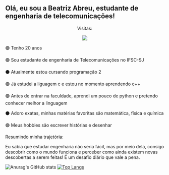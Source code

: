 ## Olá, eu sou a Beatriz Abreu, estudante de engenharia de telecomunicações!

<p align="center"> Visitas:</p>
<p align="center"><img align="center"src="https://profile-counter.glitch.me/BeatrizPAbreu/count.svg"/></p>



🟣 Tenho 20 anos

🟢 Sou estudante de engenharia de Telecomunicações no IFSC-SJ

⚫ Atualmente estou cursando programação 2

🟣 Já estudei a liguagem c e estou no momento aprendendo c++

🟢 Antes de entrar na faculdade, aprendi um pouco de python e pretendo conhecer melhor a linguagem

⚫ Adoro exatas, minhas matérias favoritas são matemática, física e química

🟣 Meus hobbies são escrever histórias e desenhar

Resumindo minha trajetória:

Eu sabia que estudar engenharia não seria fácil, mas por meio dela, consigo descobrir como o mundo funciona e perceber como ainda existem novas descobertas a serem feitas! É um desafio diário que vale a pena.



![Anurag's GitHub stats](https://github-readme-stats.vercel.app/api?username=BeatrizPAbreu&show_icons=true&theme=ocean_dark)
[![Top Langs](https://github-readme-stats.vercel.app/api/top-langs/?username=BeatrizPAbreu&layout=langs_count=8&theme=ocean_dark)](https://github.com/BeatrizPAbreu/github-readme-stats)


